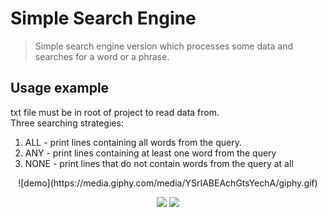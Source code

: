 # Simple Search Engine
> Simple search engine version which processes some data and searches for a word or a phrase.
## Usage example
txt file must be in root of project to read data from. <br/>
Three searching strategies:
1. ALL - print lines containing all words from the query.
2. ANY - print lines containing at least one word from the query
3. NONE - print lines that do not contain words from the query at all
<p align="center">
![demo](https://media.giphy.com/media/YSrIABEAchGtsYechA/giphy.gif)
</p>
<p align="center">
<img src="https://img.shields.io/badge/Completed%20stages-6/6-green.svg" />
  <img src="https://img.shields.io/badge/Made%20with-Java-red.svg" />
</p>



